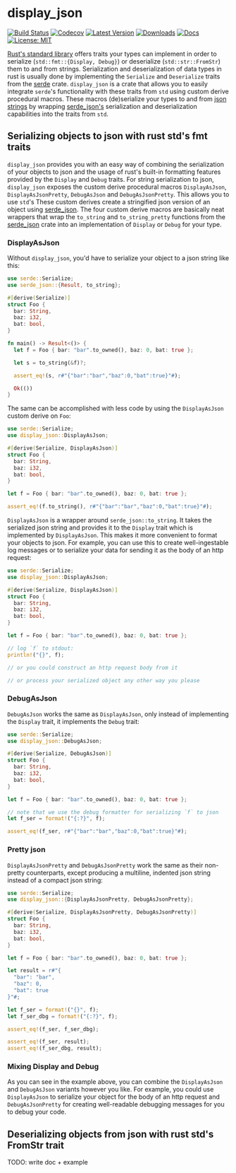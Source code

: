 # display_json

[![Build Status](https://github.com/jofas/display_json/actions/workflows/build.yml/badge.svg)](https://github.com/jofas/display_json/actions/workflows/build.yml)
[![Codecov](https://codecov.io/gh/jofas/display_json/branch/master/graph/badge.svg?token=69YKZ1JIBK)](https://codecov.io/gh/jofas/display_json)
[![Latest Version](https://img.shields.io/crates/v/display_json.svg)](https://crates.io/crates/display_json)
[![Downloads](https://img.shields.io/crates/d/display_json?label=downloads)](https://crates.io/crates/display_json)
[![Docs](https://img.shields.io/badge/docs-latest-blue.svg)](https://docs.rs/display_json/latest/display_json)
[![License: MIT](https://img.shields.io/badge/License-MIT-blue.svg)](https://opensource.org/licenses/MIT)

[Rust's standard library](https://doc.rust-lang.org/std) offers
traits your types can implement in order to serialize 
(`std::fmt::{Display, Debug}`) or deserialize (`std::str::FromStr`)
them to and from strings.
Serialization and deserialization of data types in rust is usually 
done by implementing the `Serialize` and `Deserialize` traits from 
the [serde](https://serde.rs) crate.
`display_json` is a crate that allows you to easily integrate 
`serde`'s functionality with these traits from `std` using custom
derive procedural macros.
These macros (de)serialize your types to and from 
[json strings](https://www.rfc-editor.org/rfc/rfc8259) by wrapping
[serde_json's](https://docs.serde.rs/serde_json/) serialization and
deserialization capabilities into the traits from `std`.


## Serializing objects to json with rust std's fmt traits

`display_json` provides you with an easy way of combining the 
serialization of your objects to json and the usage of rust's 
built-in formatting features provided by the `Display` and `Debug` 
traits.
For string serialization to json, `display_json` exposes the custom 
derive procedural macros `DisplayAsJson`, `DisplayAsJsonPretty`, 
`DebugAsJson` and `DebugAsJsonPretty`.
This allows you to use `std`'s
These custom derives create a stringified json version of an object
using [serde_json](https://github.com/serde-rs/json).
The four custom derive macros are basically neat wrappers that wrap 
the `to_string` and `to_string_pretty` functions from the 
[serde_json](https://github.com/serde-rs/json) crate into an
implementation of `Display` or `Debug` for your type.


### DisplayAsJson

Without `display_json`, you'd have to serialize your object to a json
string like this:

```rust
use serde::Serialize;
use serde_json::{Result, to_string};

#[derive(Serialize)]
struct Foo {
  bar: String,
  baz: i32,
  bat: bool,
}

fn main() -> Result<()> {
  let f = Foo { bar: "bar".to_owned(), baz: 0, bat: true };

  let s = to_string(&f)?;

  assert_eq!(s, r#"{"bar":"bar","baz":0,"bat":true}"#);

  Ok(())
} 
```

The same can be accomplished with less code by using the 
`DisplayAsJson` custom derive on `Foo`:

```rust
use serde::Serialize;
use display_json::DisplayAsJson;

#[derive(Serialize, DisplayAsJson)]
struct Foo {
  bar: String,
  baz: i32,
  bat: bool,
}

let f = Foo { bar: "bar".to_owned(), baz: 0, bat: true };

assert_eq!(f.to_string(), r#"{"bar":"bar","baz":0,"bat":true}"#);
```

`DisplayAsJson` is a wrapper around `serde_json::to_string`. 
It takes the serialized json string and provides it to the `Display`
trait which is implemented by `DisplayAsJson`.
This makes it more convenient to format your objects to json.
For example, you can use this to create well-ingestable log messages
or to serialize your data for sending it as the body of an http
request:

```rust
use serde::Serialize;
use display_json::DisplayAsJson;

#[derive(Serialize, DisplayAsJson)]
struct Foo {
  bar: String,
  baz: i32,
  bat: bool,
}

let f = Foo { bar: "bar".to_owned(), baz: 0, bat: true };

// log `f` to stdout:
println!("{}", f);

// or you could construct an http request body from it

// or process your serialized object any other way you please
```


### DebugAsJson

`DebugAsJson` works the same as `DisplayAsJson`, only instead of 
implementing the `Display` trait, it implements the `Debug` trait:

```rust
use serde::Serialize;
use display_json::DebugAsJson;

#[derive(Serialize, DebugAsJson)]
struct Foo {
  bar: String,
  baz: i32,
  bat: bool,
}

let f = Foo { bar: "bar".to_owned(), baz: 0, bat: true };

// note that we use the debug formatter for serializing `f` to json
let f_ser = format!("{:?}", f);

assert_eq!(f_ser, r#"{"bar":"bar","baz":0,"bat":true}"#);
```


### Pretty json 

`DisplayAsJsonPretty` and `DebugAsJsonPretty` work the same as their
non-pretty counterparts, except producing a multiline, indented json
string instead of a compact json string:

```rust
use serde::Serialize;
use display_json::{DisplayAsJsonPretty, DebugAsJsonPretty};

#[derive(Serialize, DisplayAsJsonPretty, DebugAsJsonPretty)]
struct Foo {
  bar: String,
  baz: i32,
  bat: bool,
}

let f = Foo { bar: "bar".to_owned(), baz: 0, bat: true };

let result = r#"{
  "bar": "bar",
  "baz": 0,
  "bat": true
}"#;

let f_ser = format!("{}", f);
let f_ser_dbg = format!("{:?}", f);

assert_eq!(f_ser, f_ser_dbg);

assert_eq!(f_ser, result);
assert_eq!(f_ser_dbg, result);
```


### Mixing Display and Debug

As you can see in the example above, you can combine the 
`DisplayAsJson` and `DebugAsJson` variants however you like.
For example, you could use `DisplayAsJson` to serialize your object
for the body of an http request and `DebugAsJsonPretty` for creating
well-readable debugging messages for you to debug your code.


## Deserializing objects from json with rust std's FromStr trait

TODO: write doc + example
